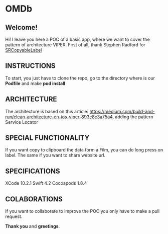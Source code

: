 # OMDb

## Welcome!
Hi! I leave you here a POC of a basic app, where we want to cover the pattern of architecture VIPER. First of all, thank Stephen Radford for [SRCopyableLabel](https://gist.github.com/steve228uk/f2362684bca527ff4f54)

## INSTRUCTIONS
To start, you just have to clone the repo, go to the directory where is our **Podfile** and make **pod install**

## ARCHITECTURE
The architecture is based on this article: https://medium.com/build-and-run/clean-architecture-en-ios-viper-893c8c3a75a4, adding the pattern Service Locator

## SPECIAL FUNCTIONALITY
If you want copy to clipboard the data form a Film, you can do long press on label.
The same if you want to share website url.

## SPECIFICATIONS
XCode 10.2.1
Swift 4.2
Cocoapods 1.8.4

## COLABORATIONS
If you want to collaborate to improve the POC you only have to make a pull request.

**Thank you** and **greetings**.
